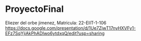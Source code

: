# ProyectoFinal
Eliezer del orbe jimenez, Matricula: 22-EIIT-1-106
https://docs.google.com/presentation/d/1Ue7ZjwT17nyHXVFy1-EFz7SqYjiAkPhADIwo6ytdxqQ/edit?usp=sharing
